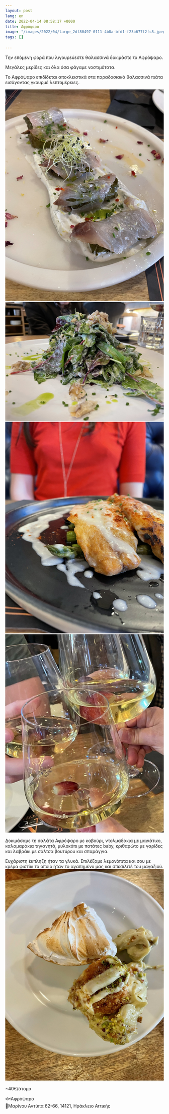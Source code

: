 ```yaml
---
layout: post
lang: en
date: 2022-04-14 08:58:17 +0000
title: Αφρόψαρο
image: "/images/2022/04/large_2df80497-0111-4b8a-bfd1-f23b677f2fc8.jpeg"
tags: []

---
```

Την επόμενη φορά που λιγουρεύεστε θαλασσινά δοκιμάστε το Αφρόψαρο.

Μεγάλες μερίδες και όλα όσα φάγαμε νοστιμότατα.

Το Αφρόψαρο επιδίδεται αποκλειστικά στα παραδοσιακά θαλασσινά πιάτα εισάγοντας γκουρμέ λεπτομέρειες.

![](/images/2022/04/xlarge_71f98d19-3770-473e-8b4d-1418fd9560f8.jpeg)![](/images/2022/04/large_cb64486d-2a4b-4810-bfef-f26bc886b615.jpeg)![](/images/2022/04/large_2df80497-0111-4b8a-bfd1-f23b677f2fc8.jpeg)![](/images/2022/04/large_7d7c1ccb-7db7-4095-9200-47e2b8e8b67e.jpeg)

Δοκιμάσαμε τη σαλάτα Αφρόψαρο με καβούρι, ντολμαδάκια με μαγιάτικο, καλαμαράκια τηγανητά, μυλοκόπι με πατάτες baby, κριθαρώτο με γαρίδες και λαβράκι με σάλτσα βουτύρου και σπαράγγια.

Ευχάριστη έκπληξη ήταν τα γλυκά. Επιλέξαμε λεμονόπιτα και σου με κρέμα φιστίκι το οποίο ήταν το αγαπημένο μας και σπεσιλιτέ του μαγαζιού.  
![](/images/2022/04/xlarge_ad867177-c1b2-42ec-a2ce-79a9c901126e.jpeg)

\~40€/άτομο

🐟Αφρόψαρο  
📍Μαρίνου Αντύπα 62-66, 14121, Ηράκλειο Αττικής